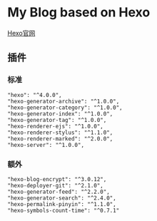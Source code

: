 # My Blog based on Hexo

[Hexo官网](https://hexo.io/zh-cn/)

## 插件
### 标准
```
"hexo": "^4.0.0",
"hexo-generator-archive": "^1.0.0",
"hexo-generator-category": "^1.0.0",
"hexo-generator-index": "^1.0.0",
"hexo-generator-tag": "^1.0.0",
"hexo-renderer-ejs": "^1.0.0",
"hexo-renderer-stylus": "^1.1.0",
"hexo-renderer-marked": "^2.0.0",
"hexo-server": "^1.0.0",
```

### 额外
```
"hexo-blog-encrypt": "^3.0.12",
"hexo-deployer-git": "^2.1.0",
"hexo-generator-feed": "^2.2.0",
"hexo-generator-search": "^2.4.0",
"hexo-permalink-pinyin": "^1.1.0",
"hexo-symbols-count-time": "^0.7.1"
```
